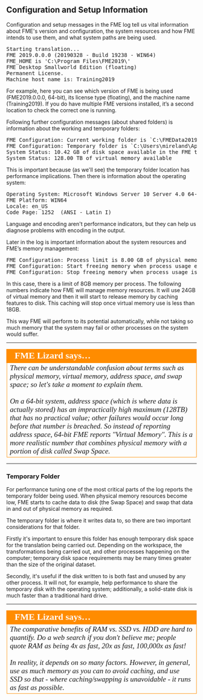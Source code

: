 ## Configuration and Setup Information ##

Configuration and setup messages in the FME log tell us vital information about FME's version and configuration, the system resources and how FME intends to use them, and what system paths are being used.

<pre>
Starting translation...
FME 2019.0.0.0 (20190328 - Build 19238 - WIN64)
FME_HOME is 'C:\Program Files\FME2019\'
FME Desktop Smallworld Edition (floating)
Permanent License.
Machine host name is: Training2019
</pre>

For example, here you can see which version of FME is being used (FME2019.0.0.0, 64-bit), its license type (floating), and the machine name (Training2019). If you do have multiple FME versions installed, it’s a second location to check the correct one is running.

Following further configuration messages (about shared folders) is information about the working and temporary folders:

<pre>
FME Configuration: Current working folder is `C:\FMEData2019\Workspaces\InstructorUse\DesktopAdv'
FME Configuration: Temporary folder is `C:\Users\mireland\AppData\Local\Temp\2', set from environment variable `TEMP'
System Status: 10.42 GB of disk space available in the FME temporary folder (C:\Users\mireland\AppData\Local\Temp\2)
System Status: 128.00 TB of virtual memory available
</pre>

This is important because (as we'll see) the temporary folder location has performance implications. Then there is information about the operating system:

<pre>
Operating System: Microsoft Windows Server 10 Server 4.0 64-bit  (Build 14393)
FME Platform: WIN64
Locale: en_US
Code Page: 1252  (ANSI - Latin I)
</pre>

Language and encoding aren't performance indicators, but they can help us diagnose problems with encoding in the output.

Later in the log is important information about the system resources and FME’s memory management:

<pre>
FME Configuration: Process limit is 8.00 GB of physical memory
FME Configuration: Start freeing memory when process usage exceeds 24.00 GB of virtual memory
FME Configuration: Stop freeing memory when process usage is below 18.00 GB of virtual memory
</pre>


In this case, there is a limit of 8GB memory per process. The following numbers indicate how FME will manage memory resources. It will use 24GB of virtual memory and then it will start to release memory by caching features to disk. This caching will stop once virtual memory use is less than 18GB. 

This way FME will perform to its potential automatically, while not taking so much memory that the system may fail or other processes on the system would suffer.

---

<table style="border-spacing: 0px">
<tr>
<td style="vertical-align:middle;background-color:darkorange;border: 2px solid darkorange">
<i class="fa fa-quote-left fa-lg fa-pull-left fa-fw" style="color:white;padding-right: 12px;vertical-align:text-top"></i>
<span style="color:white;font-size:x-large;font-weight: bold;font-family:serif">FME Lizard says…</span>
</td>
</tr>

<tr>
<td style="border: 1px solid darkorange">
<span style="font-family:serif; font-style:italic; font-size:larger">
There can be understandable confusion about terms such as physical memory, virtual memory, address space, and swap space; so let's take a moment to explain them.
<br><br>On a 64-bit system, address space (which is where data is actually stored) has an impractically high maximum (128TB) that has no practical value; other failures would occur long before that number is breached. So instead of reporting address space, 64-bit FME reports "Virtual Memory". This is a more realistic number that combines physical memory with a portion of disk called Swap Space.
</span>
</td>
</tr>
</table>


---

### Temporary Folder ###

For performance tuning one of the most critical parts of the log reports the temporary folder being used. When physical memory resources become low, FME starts to cache data to disk (the Swap Space) and swap that data in and out of physical memory as required.

The temporary folder is where it writes data to, so there are two important considerations for that folder.

Firstly it's important to ensure this folder has enough temporary disk space for the translation being carried out. Depending on the workspace, the transformations being carried out, and other processes happening on the computer; temporary disk space requirements may be many times greater than the size of the original dataset.

Secondly, it's useful if the disk written to is both fast and unused by any other process. It will not, for example, help performance to share the temporary disk with the operating system; additionally, a solid-state disk is much faster than a traditional hard drive.

---

<!--Person X Says Section-->

<table style="border-spacing: 0px">
<tr>
<td style="vertical-align:middle;background-color:darkorange;border: 2px solid darkorange">
<i class="fa fa-quote-left fa-lg fa-pull-left fa-fw" style="color:white;padding-right: 12px;vertical-align:text-top"></i>
<span style="color:white;font-size:x-large;font-weight: bold;font-family:serif">FME Lizard says…</span>
</td>
</tr>

<tr>
<td style="border: 1px solid darkorange">
<span style="font-family:serif; font-style:italic; font-size:larger">
The comparative benefits of RAM vs. SSD vs. HDD are hard to quantify. Do a web search if you don't believe me; people quote RAM as being 4x as fast, 20x as fast, 100,000x as fast! 
<br><br>In reality, it depends on so many factors. However, in general, use as much memory as you can to avoid caching, and use SSD so that - where caching/swapping is unavoidable - it runs as fast as possible.
</span>
</td>
</tr>
</table>